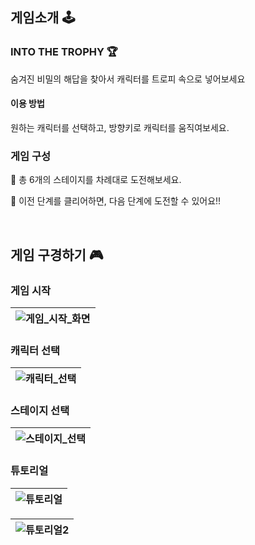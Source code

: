 ## 게임소개 🕹️

### INTO THE TROPHY 🏆
숨겨진 비밀의 해답을 찾아서 캐릭터를 트로피 속으로 넣어보세요 <br>

#### 이용 방법
원하는 캐릭터를 선택하고, 방향키로 캐릭터를 움직여보세요.

### 게임 구성

🥇 총 6개의 스테이지를 차례대로 도전해보세요.

🥈 이전 단계를 클리어하면, 다음 단계에 도전할 수 있어요!!

<br>

## 게임 구경하기 🎮


### 게임 시작
| ![게임_시작_화면](https://github.com/gustjr1672/2D-CanvasGame/assets/62335548/25870cff-521b-4a17-b223-b39181c17b7c) |
| :---: |



### 캐릭터 선택
| ![캐릭터_선택](https://github.com/gustjr1672/2D-CanvasGame/assets/62335548/b7b8f33a-d2d0-4b0e-9547-72ca4afdfc53) |
| :---: |



### 스테이지 선택
| ![스테이지_선택](https://github.com/gustjr1672/2D-CanvasGame/assets/62335548/d22942b2-07f7-444d-a595-8cde968a7e8d) |
| :---: |


### 튜토리얼
| ![튜토리얼](https://github.com/gustjr1672/2D-CanvasGame/assets/62335548/0bbb99c7-f4f0-4560-882c-957b9f1fb41c) |
| :---: |

| ![튜토리얼2](https://github.com/gustjr1672/2D-CanvasGame/assets/62335548/edb2674d-3fa5-4193-99f2-0a34457f1afa) |
| :---: |


